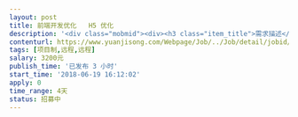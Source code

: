 ```yaml
---                
layout: post       
title: 前端开发优化   H5 优化           
description: '<div class="mobmid"><div><h3 class="item_title">需求描述</h3><p>有源码   现金贷产品*手机回购系统 苹果端APP 产品优化，需要有成熟的要、团队外包 包含前端和后端 系统的优化 主要是接口的账号做一些变更，优化上架</p></div><!--info end--></div>'     
contenturl: https://www.yuanjisong.com/Webpage/Job/../Job/detail/jobid/101586      
tags: [项目制,远程,远程]            
salary: 3200元          
publish_time: '已发布 3 小时'         
start_time: '2018-06-19 16:12:02'           
apply: 0                   
time_range: 4天              
status: 招募中                  
---                 
```

